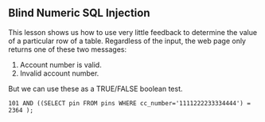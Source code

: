 
## Blind Numeric SQL Injection

This lesson shows us how to use very little feedback to determine the value of a particular row of a table. Regardless of the input, the web page only returns one of these two messages:

1. Account number is valid.
1. Invalid account number.

But we can use these as a TRUE/FALSE boolean test.

```
101 AND ((SELECT pin FROM pins WHERE cc_number='1111222233334444') = 2364 );
```
